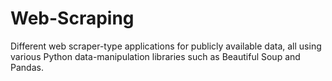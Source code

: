 # Web-Scraping
Different web scraper-type applications for publicly available data, all using various Python data-manipulation libraries such as Beautiful Soup and Pandas.
